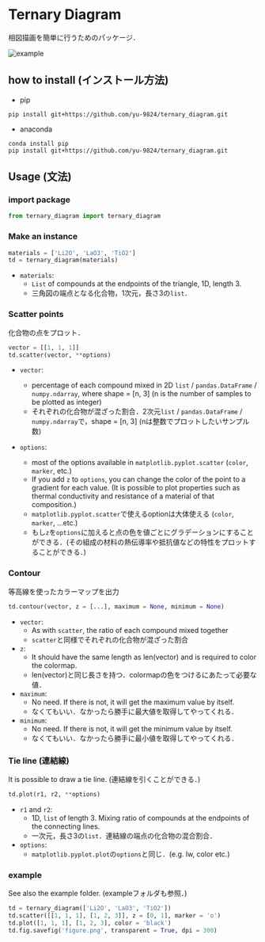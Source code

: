 # Ternary Diagram
相図描画を簡単に行うためのパッケージ．

![example](data:image/svg+xml;base64,PD94bWwgdmVyc2lvbj0iMS4wIiBlbmNvZGluZz0idXRmLTgiIHN0YW5kYWxv%0AbmU9Im5vIj8+CjwhRE9DVFlQRSBzdmcgUFVCTElDICItLy9XM0MvL0RURCBT%0AVkcgMS4xLy9FTiIKICAiaHR0cDovL3d3dy53My5vcmcvR3JhcGhpY3MvU1ZH%0ALzEuMS9EVEQvc3ZnMTEuZHRkIj4KPCEtLSBDcmVhdGVkIHdpdGggbWF0cGxv%0AdGxpYiAoaHR0cHM6Ly9tYXRwbG90bGliLm9yZy8pIC0tPgo8c3ZnIGhlaWdo%0AdD0iMjgwLjM4NTQ2NnB0IiB2ZXJzaW9uPSIxLjEiIHZpZXdCb3g9IjAgMCAz%0ANzAuNzE2MDE4IDI4MC4zODU0NjYiIHdpZHRoPSIzNzAuNzE2MDE4cHQiIHht%0AbG5zPSJodHRwOi8vd3d3LnczLm9yZy8yMDAwL3N2ZyIgeG1sbnM6eGxpbms9%0AImh0dHA6Ly93d3cudzMub3JnLzE5OTkveGxpbmsiPgogPGRlZnM+CiAgPHN0%0AeWxlIHR5cGU9InRleHQvY3NzIj4KKntzdHJva2UtbGluZWNhcDpidXR0O3N0%0Acm9rZS1saW5lam9pbjpyb3VuZDt9CiAgPC9zdHlsZT4KIDwvZGVmcz4KIDxn%0AIGlkPSJmaWd1cmVfMSI+CiAgPGcgaWQ9InBhdGNoXzEiPgogICA8cGF0aCBk%0APSJNIDAgMjgwLjM4NTQ2NiAKTCAzNzAuNzE2MDE4IDI4MC4zODU0NjYgCkwg%0AMzcwLjcxNjAxOCAwIApMIDAgMCAKegoiIHN0eWxlPSJmaWxsOiNmZmZmZmY7%0AIi8+CiAgPC9nPgogIDxnIGlkPSJheGVzXzEiPgogICA8ZyBpZD0icGF0Y2hf%0AMiI+CiAgICA8cGF0aCBkPSJNIDMzLjM3OTA0MyAyNDUuMTQ2NTYyIApMIDMw%0AMS4yMTkwNDMgMjQ1LjE0NjU2MiAKTCAzMDEuMjE5MDQzIDI3LjcwNjU2MiAK%0ATCAzMy4zNzkwNDMgMjcuNzA2NTYyIAp6CiIgc3R5bGU9ImZpbGw6I2ZmZmZm%0AZjsiLz4KICAgPC9nPgogICA8ZyBpZD0iUGF0aENvbGxlY3Rpb25fMSI+CiAg%0AICA8cGF0aCBjbGlwLXBhdGg9InVybCgjcDY0ZDA1ZjkwM2YpIiBkPSJNIDI5%0AMi4xODU3NzQgMjQ0LjAxNjcyNiAKTCAyODguNDMxNjY1IDI0NC4wODExMDYg%0ACkwgMjg3LjIxMzQ0NCAyNDQuMTAxOTk3IApMIDI4My4zNTk4ODcgMjQ0LjE2%0AODA4MiAKTCAyODIuMjQxMTEzIDI0NC4xODcyNjggCkwgMjc4LjI4ODExIDI0%0ANC4yNTUwNTggCkwgMjc3LjI2ODc4MiAyNDQuMjcyNTM4IApMIDI3My4yMTYz%0AMzMgMjQ0LjM0MjAzNCAKTCAyNzIuMjk2NDUyIDI0NC4zNTc4MDkgCkwgMjY4%0ALjE0NDU1NSAyNDQuNDI5MDEgCkwgMjY3LjMyNDEyMSAyNDQuNDQzMDc5IApM%0AIDI2My4wNzI3NzggMjQ0LjUxNTk4NiAKTCAyNjIuMzUxNzkgMjQ0LjUyODM1%0AIApMIDI1OC4wMDEwMDEgMjQ0LjYwMjk2MiAKTCAyNTcuMzc5NDU5IDI0NC42%0AMTM2MjEgCkwgMjUyLjkyOTIyMyAyNDQuNjg5OTM4IApMIDI1Mi40MDcxMjkg%0AMjQ0LjY5ODg5MSAKTCAyNDcuODU3NDQ2IDI0NC43NzY5MTQgCkwgMjQ3LjQz%0ANDc5OCAyNDQuNzg0MTYyIApMIDI0Mi43ODU2NjkgMjQ0Ljg2Mzg5IApMIDI0%0AMi40NjI0NjcgMjQ0Ljg2OTQzMiAKTCAyMzcuNzEzODkxIDI0NC45NTA4NjYg%0ACkwgMjM3LjQ5MDEzNyAyNDQuOTU0NzAzIApMIDIzMi42NDIxMTQgMjQ1LjAz%0ANzg0MiAKTCAyMzIuNTE3ODA2IDI0NS4wMzk5NzMgCkwgMjI3LjU3MDMzNyAy%0ANDUuMTI0ODE4IApMIDIyNy41NDU0NzUgMjQ1LjEyNTI0NCAKTCAyMjYuMzAy%0AMzkzIDI0NS4xNDY1NjIgCkwgMjI3LjU1Nzc4MyAyNDUuMTQ2NTYyIApMIDIz%0AMi41NzkzNDUgMjQ1LjE0NjU2MiAKTCAyMzcuNjAwOTA2IDI0NS4xNDY1NjIg%0ACkwgMjQyLjYyMjQ2OCAyNDUuMTQ2NTYyIApMIDI0Ny42NDQwMyAyNDUuMTQ2%0ANTYyIApMIDI1Mi42NjU1OTEgMjQ1LjE0NjU2MiAKTCAyNTcuNjg3MTUzIDI0%0ANS4xNDY1NjIgCkwgMjYyLjcwODcxNSAyNDUuMTQ2NTYyIApMIDI2Ny43MzAy%0ANzcgMjQ1LjE0NjU2MiAKTCAyNzIuNzUxODM4IDI0NS4xNDY1NjIgCkwgMjc3%0ALjc3MzQgMjQ1LjE0NjU2MiAKTCAyODIuNzk0OTYyIDI0NS4xNDY1NjIgCkwg%0AMjg3LjgxNjUyMyAyNDUuMTQ2NTYyIApMIDI5Mi44MzgwODUgMjQ1LjE0NjU2%0AMiAKIiBzdHlsZT0iZmlsbDojN2UwM2ZmOyIvPgogICA8L2c+CiAgIDxnIGlk%0APSJQYXRoQ29sbGVjdGlvbl8yIj4KICAgIDxwYXRoIGNsaXAtcGF0aD0idXJs%0AKCNwNjRkMDVmOTAzZikiIGQ9Ik0gMjI2LjMwMjM5MyAyNDUuMTQ2NTYyIApM%0AIDIyNy41NDU0NzUgMjQ1LjEyNTI0NCAKTCAyMjcuNTcwMzM3IDI0NS4xMjQ4%0AMTggCkwgMjMyLjUxNzgwNiAyNDUuMDM5OTczIApMIDIzMi42NDIxMTQgMjQ1%0ALjAzNzg0MiAKTCAyMzcuNDkwMTM3IDI0NC45NTQ3MDMgCkwgMjM3LjcxMzg5%0AMSAyNDQuOTUwODY2IApMIDI0Mi40NjI0NjcgMjQ0Ljg2OTQzMiAKTCAyNDIu%0ANzg1NjY5IDI0NC44NjM4OSAKTCAyNDcuNDM0Nzk4IDI0NC43ODQxNjIgCkwg%0AMjQ3Ljg1NzQ0NiAyNDQuNzc2OTE0IApMIDI1Mi40MDcxMjkgMjQ0LjY5ODg5%0AMSAKTCAyNTIuOTI5MjIzIDI0NC42ODk5MzggCkwgMjU3LjM3OTQ1OSAyNDQu%0ANjEzNjIxIApMIDI1OC4wMDEwMDEgMjQ0LjYwMjk2MiAKTCAyNjIuMzUxNzkg%0AMjQ0LjUyODM1IApMIDI2My4wNzI3NzggMjQ0LjUxNTk4NiAKTCAyNjcuMzI0%0AMTIxIDI0NC40NDMwNzkgCkwgMjY4LjE0NDU1NSAyNDQuNDI5MDEgCkwgMjcy%0ALjI5NjQ1MiAyNDQuMzU3ODA5IApMIDI3My4yMTYzMzMgMjQ0LjM0MjAzNCAK%0ATCAyNzcuMjY4NzgyIDI0NC4yNzI1MzggCkwgMjc4LjI4ODExIDI0NC4yNTUw%0ANTggCkwgMjgyLjI0MTExMyAyNDQuMTg3MjY4IApMIDI4My4zNTk4ODcgMjQ0%0ALjE2ODA4MiAKTCAyODcuMjEzNDQ0IDI0NC4xMDE5OTcgCkwgMjg4LjQzMTY2%0ANSAyNDQuMDgxMTA2IApMIDI5Mi4xODU3NzQgMjQ0LjAxNjcyNiAKTCAyOTEu%0ANTMzNDY0IDI0Mi44ODY4OTEgCkwgMjg5LjA5NzAyMiAyNDIuOTI4Njc0IApM%0AIDI4Ni41NjExMzMgMjQyLjk3MjE2MiAKTCAyODQuMDI1MjQ0IDI0My4wMTU2%0ANSAKTCAyODEuNTg4ODAyIDI0My4wNTc0MzIgCkwgMjc4Ljk1MzQ2NyAyNDMu%0AMTAyNjI2IApMIDI3Ni42MTY0NzIgMjQzLjE0Mj "example")

## how to install (インストール方法)
* pip
~~~
pip install git+https://github.com/yu-9824/ternary_diagram.git
~~~
* anaconda
~~~
conda install pip
pip install git+https://github.com/yu-9824/ternary_diagram.git
~~~

## Usage (文法)
### import package
~~~python
from ternary_diagram import ternary_diagram
~~~

### Make an instance
~~~python
materials = ['Li2O', 'LaO3', 'TiO2']
td = ternary_diagram(materials)
~~~
* `materials`:
    * `List` of compounds at the endpoints of the triangle, 1D, length 3. 
    * 三角図の端点となる化合物，1次元，長さ3の`list`．

### Scatter points
化合物の点をプロット．
```python
vector = [[1, 1, 1]]
td.scatter(vector, **options)
```
* `vector`:
    * percentage of each compound mixed in 2D `list` / `pandas.DataFrame` / `numpy.ndarray`, where shape = [n, 3] (n is the number of samples to be plotted as integer)
    * それぞれの化合物が混ざった割合．2次元`list` / `pandas.DataFrame` / `numpy.ndarray`で，shape = [n, 3] (nは整数でプロットしたいサンプル数)
    
* `options`:
    * most of the options available in `matplotlib.pyplot.scatter` (`color`, `marker`, etc.)
    * If you add `z` to `options`, you can change the color of the point to a gradient for each value. (It is possible to plot properties such as thermal conductivity and resistance of a material of that composition.)
    * `matplotlib.pyplot.scatter`で使えるoptionは大体使える (`color`, `marker`, ...etc.)
    * もし`z`を`options`に加えると点の色を値ごとにグラデーションにすることができる．(その組成の材料の熱伝導率や抵抗値などの特性をプロットすることができる．)

### Contour
等高線を使ったカラーマップを出力
```python
td.contour(vector, z = [...], maximum = None, minimum = None)
```
* `vector`:
    * As with `scatter`, the ratio of each compound mixed together
    * `scatter`と同様でそれぞれの化合物が混ざった割合
* `z`:
    * It should have the same length as len(vector) and is required to color the colormap.
    * len(vector)と同じ長さを持つ．colormapの色をつけるにあたって必要な値．
* `maximum`:
    * No need. If there is not, it will get the maximum value by itself.
    * なくてもいい．なかったら勝手に最大値を取得してやってくれる．
* `minimum`:
    * No need. If there is not, it will get the minimum value by itself.
    * なくてもいい．なかったら勝手に最小値を取得してやってくれる．

### Tie line (連結線)
It is possible to draw a tie line. (連結線を引くことができる．)
```python
td.plot(r1, r2, **options)
```
* `r1` and `r2`:
    * 1D, `list` of length 3. Mixing ratio of compounds at the endpoints of the connecting lines.
    * 一次元，長さ3の`list`．連結線の端点の化合物の混合割合．
* `options`:
    * `matplotlib.pyplot.plot`の`options`と同じ．(e.g. lw, color etc.)

### example
See also the example folder. (exampleフォルダも参照．)
```python
td = ternary_diagram(['Li2O', 'LaO3', 'TiO2'])
td.scatter([[1, 1, 1], [1, 2, 3]], z = [0, 1], marker = 'o')
td.plot([1, 1, 1], [1, 2, 3], color = 'black')
td.fig.savefig('figure.png', transparent = True, dpi = 300)
```
